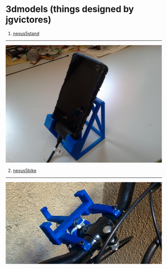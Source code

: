 3dmodels (things designed by jgvictores)
========================================

1. [nexus5stand](nexus5stand/)
--------
[![Image](nexus5stand/nexus5standFront.jpg)](nexus5stand/) 

2. [nexus5bike](nexus5bike/)
--------
[![Image](nexus5bike/nexus5bike.jpg)](nexus5bike/) 

